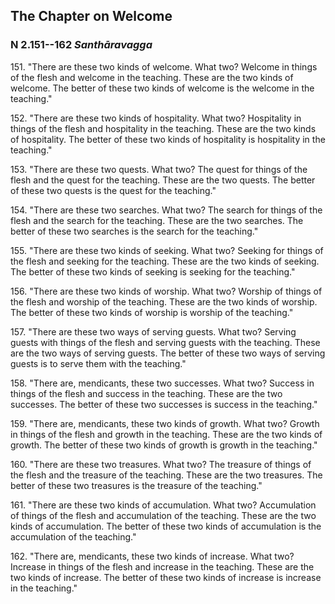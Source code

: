 ## The Chapter on Welcome

### N 2.151--162 *Santhāravagga*

151\. "There are these two kinds of welcome. What two? Welcome in things of
the flesh and welcome in the teaching. These are the two kinds of
welcome. The better of these two kinds of welcome is the welcome in the
teaching."

<!--pg-->
152\. "There are these two kinds of hospitality. What two? Hospitality in
things of the flesh and hospitality in the teaching. These are the two
kinds of hospitality. The better of these two kinds of hospitality is
hospitality in the teaching."

<!--pg-->
153\. "There are these two quests. What two? The quest for things of the flesh
and the quest for the teaching. These are the two quests. The better of
these two quests is the quest for the teaching."

<!--pg-->
154\. "There are these two searches. What two? The search for things of the
flesh and the search for the teaching. These are the two searches. The
better of these two searches is the search for the teaching."

<!--pg-->
155\. "There are these two kinds of seeking. What two? Seeking for things of
the flesh and seeking for the teaching. These are the two kinds of
seeking. The better of these two kinds of seeking is seeking for the
teaching."

<!--pg-->
156\. "There are these two kinds of worship. What two? Worship of things of
the flesh and worship of the teaching. These are the two kinds of
worship. The better of these two kinds of worship is worship of the
teaching."

<!--pg-->
157\. "There are these two ways of serving guests. What two? Serving guests
with things of the flesh and serving guests with the teaching. These are
the two ways of serving guests. The better of these two ways of serving
guests is to serve them with the teaching."

<!--pg-->
158\. "There are, mendicants, these two successes. What two? Success in things
of the flesh and success in the teaching. These are the two successes.
The better of these two successes is success in the teaching."

<!--pg-->
159\. "There are, mendicants, these two kinds of growth. What two? Growth in
things of the flesh and growth in the teaching. These are the two kinds
of growth. The better of these two kinds of growth is growth in the
teaching."

<!--pg-->
160\. "There are these two treasures. What two? The treasure of things of the
flesh and the treasure of the teaching. These are the two treasures. The
better of these two treasures is the treasure of the teaching."

<!--pg-->
161\. "There are these two kinds of accumulation. What two? Accumulation of
things of the flesh and accumulation of the teaching. These are the two
kinds of accumulation. The better of these two kinds of accumulation is
the accumulation of the teaching."

<!--pg-->
162\. "There are, mendicants, these two kinds of increase. What two? Increase
in things of the flesh and increase in the teaching. These are the two
kinds of increase. The better of these two kinds of increase is increase
in the teaching."

<!--pg-->
